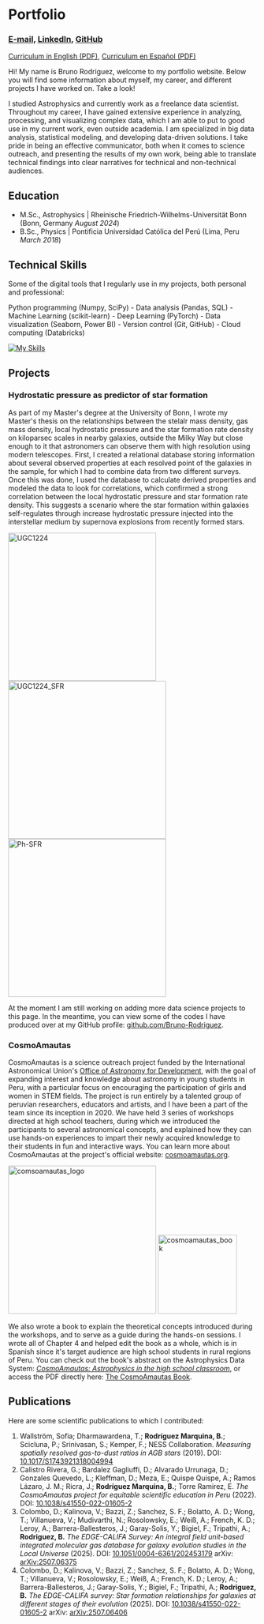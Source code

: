 # Portfolio

### [E-mail](mailto:rodriguez.bruno@pucp.pe), [LinkedIn](https://www.linkedin.com/in/bruno-cesar-rodriguez/), [GitHub](https://github.com/Bruno-Rodriguez)

[Curriculum in English (PDF)](https://github.com/Bruno-Rodriguez/portfolio/CV_Bruno_Rodriguez_English.pdf), [Curriculum en Español (PDF)](https://github.com/Bruno-Rodriguez/portfolio/CV_Bruno_Rodriguez_Español.pdf)

Hi! My name is Bruno Rodriguez, welcome to my portfolio website. Below you will find some information about myself, my career, and different projects I have worked on. Take a look!

I studied Astrophysics and currently work as a freelance data scientist. Throughout my career, I have gained extensive experience in analyzing, processing, and visualizing complex data, which I am able to put to good use in my current work, even outside academia. I am specialized in big data analysis, statistical modeling, and developing data-driven solutions. I take pride in being an effective communicator, both when it comes to science outreach, and presenting the results of my own work, being able to translate technical findings into clear narratives for technical and non-technical audiences.

## Education					       		
- M.Sc., Astrophysics	| Rheinische Friedrich-Wilhelms-Universität Bonn (Bonn, Germany _August 2024_)
- B.Sc., Physics | Pontificia Universidad Católica del Perú (Lima, Peru _March 2018_)

## Technical Skills
Some of the digital tools that I regularly use in my projects, both personal and professional:

Python programming (Numpy, SciPy) - Data analysis (Pandas, SQL) - Machine Learning (scikit-learn) - Deep Learning (PyTorch) - Data visualization (Seaborn, Power BI) - Version control (Git, GitHub) - Cloud computing (Databricks)

[![My Skills](https://skillicons.dev/icons?i=py,postgres,anaconda,pytorch,sklearn,vscode,git,github,latex&theme=light)](https://skillicons.dev)

## Projects

### Hydrostatic pressure as predictor of star formation
As part of my Master's degree at the University of Bonn, I wrote my Master's thesis on the relationships between the stelalr mass density, gas mass density, local hydrostatic pressure and the star formation rate density on kiloparsec scales in nearby galaxies, outside the Milky Way but close enough to it that astronomers can observe them with high resolution using modern telescopes. First, I created a relational database storing information about several observed properties at each resolved point of the galaxies in the sample, for which I had to combine data from two different surveys. Once this was done, I used the database to calculate derived properties and modeled the data to look for correlations, which confirmed a strong correlation between the local hydrostatic pressure and star formation rate density. This suggests a scenario where the star formation within galaxies self-regulates through increase hydrostatic pressure injected into the interstellar medium by supernova explosions from recently formed stars.

<img title="UGC1224" src="/portfolio/assets/UGC12224_SDSS.png" width="300"> <img title="UGC1224_SFR" src="/portfolio/assets/UGC12224_SSFR.png" width="320"> <img title="Ph-SFR" src="/portfolio/assets/Ph-SFR_types.png" width="320">
<!--
![UGC1224](/assets/UGC12224_SDSS.png) ![SFR](/assets/UGC12224_SSFR.png) ![Ph-SFR](/assets/Ph-SFR_types.png)
-->

At the moment I am still working on adding more data science projects to this page. In the meantime, you can view some of the codes I have produced over at my GitHub profile: [github.com/Bruno-Rodriguez](https://github.com/Bruno-Rodriguez).

### CosmoAmautas

CosmoAmautas is a science outreach project funded by the International Astronomical Union's [Office of Astronomy for Development](https://astro4dev.org/), with the goal of expanding interest and knowledge about astronomy in young students in Peru, with a particular focus on encouraging the participation of girls and women in STEM fields. The project is run entirely by a talented group of peruvian researchers, educators and artists, and I have been a part of the team since its inception in 2020. We have held 3 series of workshops directed at high school teachers, during which we introduced the participants to several astronomical concepts, and explained how they can use hands-on experiences to impart their newly acquired knowledge to their students in fun and interactive ways. You can learn more about CosmoAmautas at the project's official website: [cosmoamautas.org](https://www.cosmoamautas.org/).

<img title="comsoamautas_logo" src="/portfolio/assets/logo2.png" width="300"> <img title="cosmoamautas_book" src="/portfolio/assets/CA_book_cover.png" width="160">
<!--
![CA_logo](/assets/logo2.png) ![CA_book](/assets/CA_book_cover.png)
-->

We also wrote a book to explain the theoretical concepts introduced during the workshops, and to serve as a guide during the hands-on sessions. I wrote all of Chapter 4 and helped edit the book as a whole, which is in Spanish since it's target audience are high school students in rural regions of Peru. You can check out the book's abstract on the Astrophysics Data System: [_CosmoAmautas: Astrophysics in the high school classroom_](https://ui.adsabs.harvard.edu/abs/2021arXiv210911945C/abstract), or access the PDF directly here: [The CosmoAmautas Book](https://arxiv.org/pdf/2109.11945).

## Publications
Here are some scientific publications to which I contributed:

1. Wallström, Sofia; Dharmawardena, T.; **Rodríguez Marquina, B.**; Scicluna, P.; Srinivasan, S.; Kemper, F.; NESS Collaboration. _Measuring spatially resolved gas-to-dust ratios in AGB stars_ (2019). DOI: [10.1017/S1743921318004994](https://www.cambridge.org/core/journals/proceedings-of-the-international-astronomical-union/article/measuring-spatially-resolved-gastodust-ratios-in-agb-stars/735E39DA4DD01597A73FA2A077F06475)
2. Calistro Rivera, G.; Bardalez Gagliuffi, D.; Alvarado Urrunaga, D.; Gonzales Quevedo, L.; Kleffman, D.; Meza, E.; Quispe Quispe, A.; Ramos Lázaro, J. M.; Ricra, J.; **Rodríguez Marquina, B.**; Torre Ramirez, E. _The CosmoAmautas project for equitable scientific education in Peru_ (2022). DOI: [10.1038/s41550-022-01605-2](https://www.nature.com/articles/s41550-022-01605-2)
3. Colombo, D.; Kalinova, V.; Bazzi, Z.; Sanchez, S. F.; Bolatto, A. D.; Wong, T.; Villanueva, V.; Mudivarthi, N.; Rosolowsky, E.; Weiß, A.; French, K. D.; Leroy, A.; Barrera-Ballesteros, J.; Garay-Solis, Y.; Bigiel, F.; Tripathi, A.; **Rodriguez, B.** _The EDGE-CALIFA Survey: An integral field unit-based integrated molecular gas database for galaxy evolution studies in the Local Universe_ (2025). DOI: [10.1051/0004-6361/202453179](https://www.aanda.org/articles/aa/full_html/2025/07/aa53179-24/aa53179-24.html) arXiv: [arXiv:2507.06375](https://arxiv.org/abs/2507.06375)
4. Colombo, D.; Kalinova, V.; Bazzi, Z.; Sanchez, S. F.; Bolatto, A. D.; Wong, T.; Villanueva, V.; Rosolowsky, E.; Weiß, A.; French, K. D.; Leroy, A.; Barrera-Ballesteros, J.; Garay-Solis, Y.; Bigiel, F.; Tripathi, A.; **Rodriguez, B.** _The EDGE-CALIFA survey: Star formation relationships for galaxies at different stages of their evolution_ (2025). DOI: [10.1038/s41550-022-01605-2](https://www.aanda.org/articles/aa/full_html/2025/07/aa53217-24/aa53217-24.html) arXiv: [arXiv:2507.06406](https://arxiv.org/abs/2507.06406)
